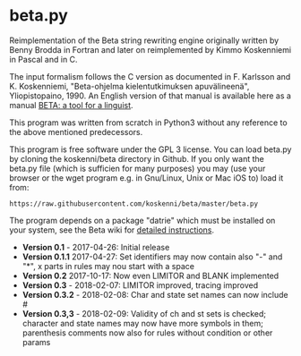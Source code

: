 beta.py
=======

Reimplementation of the Beta string rewriting engine originally written by Benny Brodda in Fortran and later on reimplemented by Kimmo Koskenniemi in Pascal and in C.

The input formalism follows the C version as documented in F. Karlsson and K. Koskenniemi, "Beta-ohjelma kielentutkimuksen apuvälineenä", Yliopistopaino, 1990. An English version of that manual is available here as a manual [BETA: a tool for a linguist](https://raw.gith.com/koskenni/beta/master/betaref.md).

This program was written from scratch in Python3 without any reference to the above mentioned predecessors.

This program is free software under the GPL 3 license. You can load beta.py by cloning the koskenni/beta directory in Github. If you only want the beta.py file (which is sufficien for many purposes) you may (use your browser or the wget program e.g. in Gnu/Linux, Unix or Mac iOS to) load it from:

    https://raw.githubusercontent.com/koskenni/beta/master/beta.py

The program depends on a package "datrie" which must be installed on your system, see the Beta wiki for [detailed instructions](https://github.com/koskenni/beta/wiki).

- **Version 0.1** - 2017-04-26: Initial release
- **Version 0.1.1** 2017-04-27: Set identifiers may now contain also "-" and "*", x parts in rules may nou start with a space 
- **Version 0.2** 2017-10-17: Now even LIMITOR and BLANK implemented
- **Version 0.3** - 2018-02-07: LIMITOR improved, tracing improved
- **Version 0.3.2** - 2018-02-08: Char and state set names can now include #
- **Version 0.3,3** - 2018-02-09: Validity of ch and st sets is checked; character and state names may now have more symbols in them; parenthesis comments now also for rules without condition or other params

